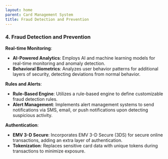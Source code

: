 ```yaml
---
layout: home
parent: Card Management System
title: Fraud Detection and Prevention
---
```


### 4. **Fraud Detection and Prevention**
**Real-time Monitoring**:
- **AI-Powered Analytics**: Employs AI and machine learning models for real-time monitoring and anomaly detection.
- **Behavioral Biometrics**: Analyzes user behavior patterns for additional layers of security, detecting deviations from normal behavior.

**Rules and Alerts**:
- **Rule-Based Engine**: Utilizes a rule-based engine to define customizable fraud detection rules.
- **Alert Management**: Implements alert management systems to send notifications via SMS, email, or push notifications upon detecting suspicious activity.

**Authentication**:
- **EMV 3-D Secure**: Incorporates EMV 3-D Secure (3DS) for secure online transactions, adding an extra layer of authentication.
- **Tokenization**: Replaces sensitive card data with unique tokens during transactions to minimize exposure.